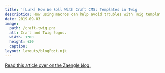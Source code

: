 ```yaml
---
title: '[Link] How We Roll With Craft CMS: Templates in Twig'
description: How using macros can help avoid troubles with Twig templating. Originally posted at Zaengle blog.
date: 2019-09-03
image:
  path: /craft-twig.png
  alt: Craft and Twig logos.
  width: 1200
  height: 630
  caption:
layout: layouts/blogPost.njk
---
```


[Read this article over on the Zaengle blog.](https://zaengle.com/blog/how-we-roll-with-craft-cms-templates-in-twig)
